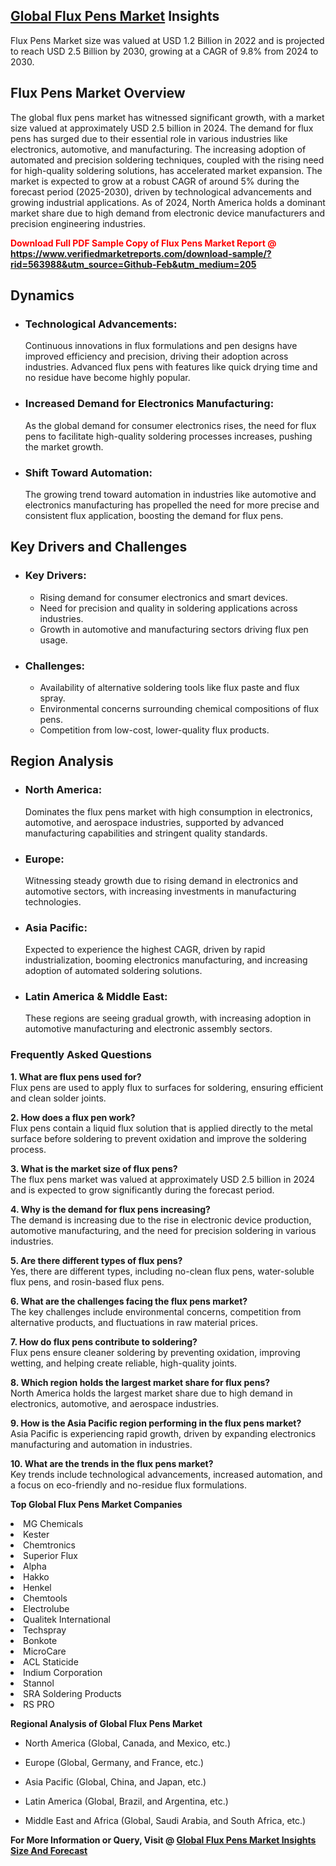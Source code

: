 <h2><a href="https://www.verifiedmarketreports.com/download-sample/?rid=563988&amp;utm_source=Github&amp;utm_medium=205" target="_blank">Global Flux Pens Market</a> Insights</h2><p>Flux Pens Market size was valued at USD 1.2 Billion in 2022 and is projected to reach USD 2.5 Billion by 2030, growing at a CAGR of 9.8% from 2024 to 2030.</p><p> <h2>Flux Pens Market Overview</h2> <p>The global flux pens market has witnessed significant growth, with a market size valued at approximately USD 2.5 billion in 2024. The demand for flux pens has surged due to their essential role in various industries like electronics, automotive, and manufacturing. The increasing adoption of automated and precision soldering techniques, coupled with the rising need for high-quality soldering solutions, has accelerated market expansion. The market is expected to grow at a robust CAGR of around 5% during the forecast period (2025-2030), driven by technological advancements and growing industrial applications. As of 2024, North America holds a dominant market share due to high demand from electronic device manufacturers and precision engineering industries.</p> <p><strong><p><span class=""><span style="color: #ff0000;"><strong>Download Full PDF Sample Copy of Flux Pens Market Report</strong> @ </span><a href="https://www.verifiedmarketreports.com/download-sample/?rid=563988&amp;utm_source=Github-Feb&amp;utm_medium=205" target="_blank">https://www.verifiedmarketreports.com/download-sample/?rid=563988&amp;utm_source=Github-Feb&amp;utm_medium=205</a></span></p></strong></p> <h2>Dynamics</h2> <ul> <li><h3>Technological Advancements:</h3> Continuous innovations in flux formulations and pen designs have improved efficiency and precision, driving their adoption across industries. Advanced flux pens with features like quick drying time and no residue have become highly popular.</li> <li><h3>Increased Demand for Electronics Manufacturing:</h3> As the global demand for consumer electronics rises, the need for flux pens to facilitate high-quality soldering processes increases, pushing the market growth.</li> <li><h3>Shift Toward Automation:</h3> The growing trend toward automation in industries like automotive and electronics manufacturing has propelled the need for more precise and consistent flux application, boosting the demand for flux pens.</li> </ul> <h2>Key Drivers and Challenges</h2> <ul> <li><h3>Key Drivers:</h3> <ul> <li>Rising demand for consumer electronics and smart devices.</li> <li>Need for precision and quality in soldering applications across industries.</li> <li>Growth in automotive and manufacturing sectors driving flux pen usage.</li> </ul> </li> <li><h3>Challenges:</h3> <ul> <li>Availability of alternative soldering tools like flux paste and flux spray.</li> <li>Environmental concerns surrounding chemical compositions of flux pens.</li> <li>Competition from low-cost, lower-quality flux products.</li> </ul> </li> </ul> <h2>Region Analysis</h2> <ul> <li><h3>North America:</h3> Dominates the flux pens market with high consumption in electronics, automotive, and aerospace industries, supported by advanced manufacturing capabilities and stringent quality standards.</li> <li><h3>Europe:</h3> Witnessing steady growth due to rising demand in electronics and automotive sectors, with increasing investments in manufacturing technologies.</li> <li><h3>Asia Pacific:</h3> Expected to experience the highest CAGR, driven by rapid industrialization, booming electronics manufacturing, and increasing adoption of automated soldering solutions.</li> <li><h3>Latin America & Middle East:</h3> These regions are seeing gradual growth, with increasing adoption in automotive manufacturing and electronic assembly sectors.</li> </ul> <h3>Frequently Asked Questions</h3> <p><strong>1. What are flux pens used for?</strong><br>Flux pens are used to apply flux to surfaces for soldering, ensuring efficient and clean solder joints.</p> <p><strong>2. How does a flux pen work?</strong><br>Flux pens contain a liquid flux solution that is applied directly to the metal surface before soldering to prevent oxidation and improve the soldering process.</p> <p><strong>3. What is the market size of flux pens?</strong><br>The flux pens market was valued at approximately USD 2.5 billion in 2024 and is expected to grow significantly during the forecast period.</p> <p><strong>4. Why is the demand for flux pens increasing?</strong><br>The demand is increasing due to the rise in electronic device production, automotive manufacturing, and the need for precision soldering in various industries.</p> <p><strong>5. Are there different types of flux pens?</strong><br>Yes, there are different types, including no-clean flux pens, water-soluble flux pens, and rosin-based flux pens.</p> <p><strong>6. What are the challenges facing the flux pens market?</strong><br>The key challenges include environmental concerns, competition from alternative products, and fluctuations in raw material prices.</p> <p><strong>7. How do flux pens contribute to soldering?</strong><br>Flux pens ensure cleaner soldering by preventing oxidation, improving wetting, and helping create reliable, high-quality joints.</p> <p><strong>8. Which region holds the largest market share for flux pens?</strong><br>North America holds the largest market share due to high demand in electronics, automotive, and aerospace industries.</p> <p><strong>9. How is the Asia Pacific region performing in the flux pens market?</strong><br>Asia Pacific is experiencing rapid growth, driven by expanding electronics manufacturing and automation in industries.</p> <p><strong>10. What are the trends in the flux pens market?</strong><br>Key trends include technological advancements, increased automation, and a focus on eco-friendly and no-residue flux formulations.</p> </p><p><strong>Top Global Flux Pens Market Companies</strong></p><div data-test-id=""><p><li>MG Chemicals</li><li> Kester</li><li> Chemtronics</li><li> Superior Flux</li><li> Alpha</li><li> Hakko</li><li> Henkel</li><li> Chemtools</li><li> Electrolube</li><li> Qualitek International</li><li> Techspray</li><li> Bonkote</li><li> MicroCare</li><li> ACL Staticide</li><li> Indium Corporation</li><li> Stannol</li><li> SRA Soldering Products</li><li> RS PRO</li></p><div><strong>Regional Analysis of&nbsp;Global Flux Pens Market</strong></div><ul><li dir="ltr"><p dir="ltr">North America&nbsp;(Global, Canada, and Mexico, etc.)</p></li><li dir="ltr"><p dir="ltr">Europe (Global, Germany, and France, etc.)</p></li><li dir="ltr"><p dir="ltr">Asia Pacific&nbsp;(Global, China, and Japan, etc.)</p></li><li dir="ltr"><p dir="ltr">Latin America&nbsp;(Global, Brazil, and Argentina, etc.)</p></li><li dir="ltr">Middle East and Africa&nbsp;(Global, Saudi Arabia, and South Africa, etc.)</li></ul><p><strong>For More Information or Query, Visit @&nbsp;</strong><strong><a href="https://www.verifiedmarketreports.com/product/flux-pens-market/?utm_source=Github&amp;utm_medium=205" target="_blank">Global Flux Pens Market Insights Size And Forecast</a></strong></p></div>

